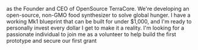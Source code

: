 as the Founder and CEO of OpenSource TerraCore. We're developing an open-source, non-GMO food synthesizer to solve global hunger. I have a working Mk1 blueprint that can be built for under $1,000, and I'm ready to personally invest every dollar I get to make it a reality. I'm looking for a passionate individual to join me as a volunteer to help build the first prototype and secure our first grant
